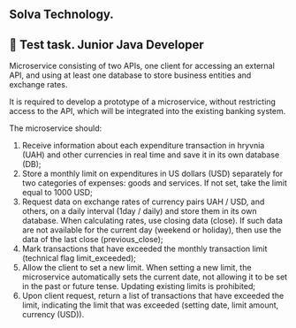 ## Solva Technology.

## 💱 Test task. Junior Java Developer
Microservice consisting of two APIs, one client for accessing an external API, and using at least one database to store business entities and exchange rates.

It is required to develop a prototype of a microservice, without restricting access to the API, which will be integrated into the existing banking system.

The microservice should:
1. Receive information about each expenditure transaction in hryvnia (UAH) and other currencies in real time and save it in its own database (DB);
2. Store a monthly limit on expenditures in US dollars (USD) separately for two categories of expenses: goods and services. If not set, take the limit equal to 1000 USD;
3. Request data on exchange rates of currency pairs UAH / USD, and others, on a daily interval (1day / daily) and store them in its own database. When calculating rates, use closing data (close). If such data are not available for the current day (weekend or holiday), then use the data of the last close (previous_close);
4. Mark transactions that have exceeded the monthly transaction limit (technical flag limit_exceeded);
5. Allow the client to set a new limit. When setting a new limit, the microservice automatically sets the current date, not allowing it to be set in the past or future tense. Updating existing limits is prohibited;
6. Upon client request, return a list of transactions that have exceeded the limit, indicating the limit that was exceeded (setting date, limit amount, currency (USD)).